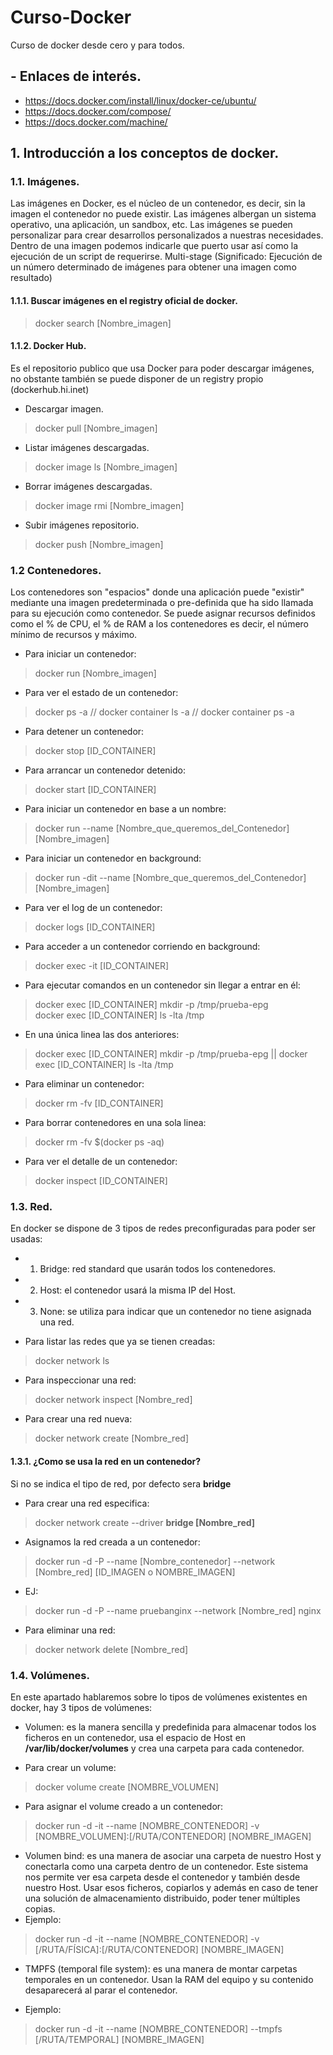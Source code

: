 # Curso-Docker
Curso de docker desde cero y para todos.

## - Enlaces de interés.

- https://docs.docker.com/install/linux/docker-ce/ubuntu/
- https://docs.docker.com/compose/
- https://docs.docker.com/machine/

## 1. Introducción a los conceptos de docker.
### 1.1. Imágenes.
Las imágenes en Docker, es el núcleo de un contenedor, es decir, sin la imagen el contenedor no puede existir. Las imágenes albergan un sistema operativo, una aplicación, un sandbox, etc. Las imágenes se pueden personalizar para crear desarrollos personalizados a nuestras necesidades. Dentro de una imagen podemos indicarle que puerto usar así como la ejecución de un script de requerirse. Multi-stage (Significado: Ejecución de un número determinado de imágenes para obtener una imagen como resultado)

#### 1.1.1. Buscar imágenes en el registry oficial de docker.
> docker search [Nombre_imagen] 

#### 1.1.2. Docker Hub.
Es el repositorio publico que usa Docker para poder descargar imágenes, no obstante también se puede disponer de un registry propio (dockerhub.hi.inet)

* Descargar imagen.
> docker pull [Nombre_imagen] 
* Listar imágenes descargadas.
> docker image ls [Nombre_imagen] 
* Borrar imágenes descargadas.
> docker image rmi [Nombre_imagen]
* Subir imágenes repositorio.
> docker push [Nombre_imagen]  


### 1.2 Contenedores.

Los contenedores son "espacios" donde una aplicación puede "existir" mediante una imagen predeterminada o pre-definida que ha sido llamada para su ejecución como contenedor.
Se puede asignar recursos definidos como el % de CPU, el % de RAM a los contenedores es decir, el número mínimo de recursos y máximo. 

* Para iniciar un contenedor:
> docker run [Nombre_imagen]   
* Para ver el estado de un contenedor: 
> docker ps -a  // docker container ls -a // docker container ps -a 
* Para detener un contenedor:
> docker stop [ID_CONTAINER]
* Para arrancar un contenedor detenido:
> docker start [ID_CONTAINER]
* Para iniciar un contenedor en base a un nombre:
> docker run --name [Nombre_que_queremos_del_Contenedor] [Nombre_imagen]  
* Para iniciar un contenedor en background:
> docker run -dit --name [Nombre_que_queremos_del_Contenedor] [Nombre_imagen]
* Para ver el log de un contenedor: 
> docker logs [ID_CONTAINER]
* Para acceder a un contenedor corriendo en background:
> docker exec -it [ID_CONTAINER]
* Para ejecutar comandos en un contenedor sin llegar a entrar en él:
> docker exec [ID_CONTAINER] mkdir -p /tmp/prueba-epg  
> docker exec [ID_CONTAINER] ls -lta /tmp 
* En una única linea las dos anteriores:
> docker exec [ID_CONTAINER] mkdir -p /tmp/prueba-epg  ||  docker exec [ID_CONTAINER] ls -lta /tmp 
* Para eliminar un contenedor:
> docker rm -fv [ID_CONTAINER]
* Para borrar contenedores en una sola linea:
>  docker rm -fv $(docker ps -aq) 
* Para ver el detalle de un contenedor:
> docker inspect [ID_CONTAINER] 

### 1.3. Red.
En docker se dispone de 3 tipos de redes preconfiguradas para poder ser usadas:

* 1. Bridge: red standard que usarán todos los contenedores.
* 2. Host: el contenedor usará la misma IP del Host.
* 3. None: se utiliza para indicar que un contenedor no tiene asignada una red.

* Para listar las redes que ya se tienen creadas:
> docker network ls 
* Para inspeccionar una red:
> docker network inspect [Nombre_red]
* Para crear una red nueva:
> docker network create [Nombre_red]

#### 1.3.1. ¿Como se usa la red en un contenedor?
Si no se indica el tipo de red, por defecto sera **bridge**

* Para crear una red especifica:
> docker network create --driver **bridge [Nombre_red]**
* Asignamos la red creada a un contenedor:
> docker run -d -P --name [Nombre_contenedor] --network [Nombre_red] [ID_IMAGEN o NOMBRE_IMAGEN] 
* EJ:
> docker run -d -P --name pruebanginx --network [Nombre_red] nginx
* Para eliminar una red:
> docker network delete [Nombre_red]

### 1.4. Volúmenes.
En este apartado hablaremos sobre lo tipos de volúmenes existentes en docker, hay 3 tipos de volúmenes:

* Volumen: es la manera sencilla y predefinida para almacenar todos los ficheros en un contenedor, usa el espacio de Host en **/var/lib/docker/volumes** y crea una carpeta para cada contenedor.

* Para crear un volume:
> docker volume create [NOMBRE_VOLUMEN]
* Para asignar el volume creado a un contenedor:
> docker run -d -it --name [NOMBRE_CONTENEDOR] -v [NOMBRE_VOLUMEN]:[/RUTA/CONTENEDOR] [NOMBRE_IMAGEN]

* Volumen bind: es una manera de asociar una carpeta de nuestro Host y conectarla como una carpeta dentro de un contenedor.
Este sistema nos permite ver esa carpeta desde el contenedor y también desde nuestro Host. Usar esos ficheros, copiarlos y además en caso de tener una solución de almacenamiento distribuido, poder tener múltiples copias.
* Ejemplo:
> docker run -d -it --name [NOMBRE_CONTENEDOR] -v [/RUTA/FÍSICA]:[/RUTA/CONTENEDOR] [NOMBRE_IMAGEN]

* TMPFS (temporal file system): es una manera de montar carpetas temporales en un contenedor. Usan la RAM del equipo y su contenido desaparecerá al parar el contenedor.

* Ejemplo:
> docker run -d -it --name [NOMBRE_CONTENEDOR] --tmpfs [/RUTA/TEMPORAL] [NOMBRE_IMAGEN]
